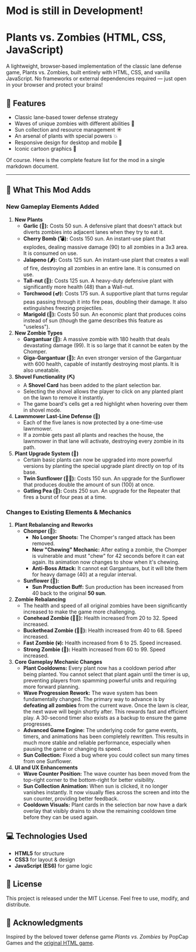 # Mod is still in Development!


# Plants vs. Zombies (HTML, CSS, JavaScript)

A lightweight, browser-based implementation of the classic lane defense game, Plants vs. Zombies, built entirely with HTML, CSS, and vanilla JavaScript. No frameworks or external dependencies required — just open in your browser and protect your brains!

## 🌱 Features

*   Classic lane-based tower defense strategy
*   Waves of unique zombies with different abilities 🧟
*   Sun collection and resource management ☀️
*   An arsenal of plants with special powers 💥
*   Responsive design for desktop and mobile 📱
*   Iconic cartoon graphics 🎨

Of course. Here is the complete feature list for the mod in a single markdown document.

***

## 🏡 What This Mod Adds

### New Gameplay Elements Added

1.  **New Plants**
    *   **Garlic (🧄):** Costs 50 sun. A defensive plant that doesn't attack but diverts zombies into adjacent lanes when they try to eat it.
    *   **Cherry Bomb (💣):** Costs 150 sun. An instant-use plant that explodes, dealing massive damage (90) to all zombies in a 3x3 area. It is consumed on use.
    *   **Jalapeno (🌶️):** Costs 125 sun. An instant-use plant that creates a wall of fire, destroying all zombies in an entire lane. It is consumed on use.
    *   **Tall-nut (🌰):** Costs 125 sun. A heavy-duty defensive plant with significantly more health (48) than a Wall-nut.
    *   **Torchwood (🪔):** Costs 175 sun. A supportive plant that turns regular peas passing through it into fire peas, doubling their damage. It also extinguishes freezing projectiles.
    *   **Marigold (🌼):** Costs 50 sun. An economic plant that produces coins instead of sun (though the game describes this feature as "useless").
2.  **New Zombie Types**
    *   **Gargantuar (🗿):** A massive zombie with 180 health that deals devastating damage (99). It is so large that it cannot be eaten by the Chomper.
    *   **Giga-Gargantuar (👺):** An even stronger version of the Gargantuar with 600 health, capable of instantly destroying most plants. It is also uneatable.
3.  **Shovel Functionality (⛏️)**
    *   A **Shovel Card** has been added to the plant selection bar.
    *   Selecting the shovel allows the player to click on any planted plant on the lawn to remove it instantly.
    *   The game board's cells get a red highlight when hovering over them in shovel mode.
4.  **Lawnmower Last-Line Defense (🚜)**
    *   Each of the five lanes is now protected by a one-time-use lawnmower.
    *   If a zombie gets past all plants and reaches the house, the lawnmower in that lane will activate, destroying every zombie in its path.
5.  **Plant Upgrade System (🌟)**
    *   Certain basic plants can now be upgraded into more powerful versions by planting the special upgrade plant directly on top of its base.
    *   **Twin Sunflower (🌻🌻):** Costs 150 sun. An upgrade for the Sunflower that produces double the amount of sun (100) at once.
    *   **Gatling Pea (🔫):** Costs 250 sun. An upgrade for the Repeater that fires a burst of four peas at a time.

### Changes to Existing Elements & Mechanics

1.  **Plant Rebalancing and Reworks**
    *   **Chomper (🌿):**
        *   **No Longer Shoots:** The Chomper's ranged attack has been removed.
        *   **New "Chewing" Mechanic:** After eating a zombie, the Chomper is vulnerable and must "chew" for 42 seconds before it can eat again. Its animation now changes to show when it's chewing.
        *   **Anti-Boss Attack:** It cannot eat Gargantuars, but it will bite them for heavy damage (40) at a regular interval.
    *   **Sunflower (🌻):**
        *   **Sun Production Buff:** Sun production has been increased from 40 back to the original **50 sun**.
2.  **Zombie Rebalancing**
    *   The health and speed of all original zombies have been significantly increased to make the game more challenging.
    *   **Conehead Zombie (🧟‍♂️):** Health increased from 20 to 32. Speed increased.
    *   **Buckethead Zombie (🧟‍♀️):** Health increased from 40 to 68. Speed increased.
    *   **Fast Zombie (💀):** Health increased from 6 to 25. Speed increased.
    *   **Strong Zombie (👹):** Health increased from 60 to 99. Speed increased.
3.  **Core Gameplay Mechanic Changes**
    *   **Plant Cooldowns:** Every plant now has a cooldown period after being planted. You cannot select that plant again until the timer is up, preventing players from spamming powerful units and requiring more forward planning.
    *   **Wave Progression Rework:** The wave system has been fundamentally changed. The primary way to advance is by **defeating all zombies** from the current wave. Once the lawn is clear, the next wave will begin shortly after. This rewards fast and efficient play. A 30-second timer also exists as a backup to ensure the game progresses.
    *   **Advanced Game Engine:** The underlying code for game events, timers, and animations has been completely rewritten. This results in much more stable and reliable performance, especially when pausing the game or changing its speed.
    *   **Sun Collection:** Fixed a bug where you could collect sun many times from one Sunflower.
4.  **UI and UX Enhancements**
    *   **Wave Counter Position:** The wave counter has been moved from the top-right corner to the bottom-right for better visibility.
    *   **Sun Collection Animation:** When sun is clicked, it no longer vanishes instantly. It now visually flies across the screen and into the sun counter, providing better feedback.
    *   **Cooldown Visuals:** Plant cards in the selection bar now have a dark overlay that visibly drains to show the remaining cooldown time before they can be used again.
	
## 💻 Technologies Used

*   **HTML5** for structure
*   **CSS3** for layout & design
*   **JavaScript (ES6)** for game logic

## 📄 License

This project is released under the MIT License. Feel free to use, modify, and distribute.

## 🙏 Acknowledgments

Inspired by the beloved tower defense game *Plants vs. Zombies* by PopCap Games and the [original HTML game](https://github.com/plantsvszombiesjs/plantsvszombiesjs.github.io).
